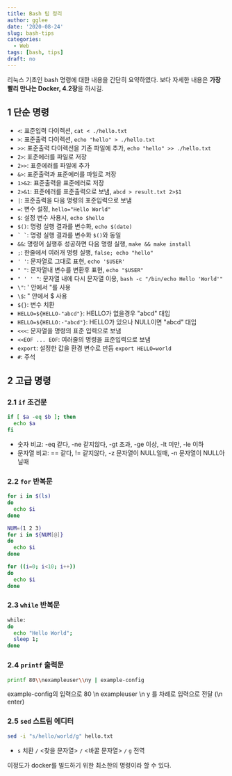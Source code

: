 ```yaml
---
title: Bash 팁 정리
author: gglee
date: '2020-08-24'
slug: bash-tips
categories:
  - Web
tags: [bash, tips]
draft: no
---
```


리눅스 기초인 bash 명령에 대한 내용을 간단히 요약하였다.
보다 자세한 내용은 **가장 빨리 만나는 Docker, 4.2장**을 하시길.

## 1 단순 명령

* `<`: 표준입력 다이렉션, `cat < ./hello.txt`
* `>`: 표준출력 다이렉션, `echo "hello" > ./hello.txt`
* `>>`: 표준출력 다이렉션을 기존 파일에 추가, `echo "hello" >> ./hello.txt`
* `2>`: 표준에러를 파일로 저장
* `2>>`: 표준에러를 파일에 추가
* `&>`: 표준출력과 표준에러를 파일로 저장
* `1>&2`: 표준출력을 표준에러로 저장
* `2>&1`: 표준에러를 표준출력으로 보냄, `abcd > result.txt 2>$1`
* `|`: 표준출력을 다음 명령의 표준입력으로 보냄
* `=`: 변수 설정, `hello="Hello World"`
* `$`: 설정 변수 사용시, `echo $hello`
* `$()`: 명령 실행 결과를 변수화, `echo $(date)`
* `` ` ` ``: 명령 실행 결과를 변수화 `$()`와 동일
* `&&`: 명령어 실행후 성공하면 다음 명령 실행, `make && make install`
* `;`: 한줄에서 여러개 명령 실행, `false; echo "hello"`
* `' '`: 문자열로 그대로 표현, `echo '$USER'`
* `" "`: 문자열내 변수를 변환후 표현, `echo "$USER"`
* `" ' ' "`: 문자열 내에 다시 문자열 이용, `bash -c "/bin/echo Hello 'World'"`
* `\"`: ' 안에서 "를 사용
* `\$`: " 안에서 \$ 사용
* `${}`: 변수 치환
* `HELLO=${HELLO-"abcd"}`: HELLO가 없을경우 "abcd" 대입
* `HELLO=${HELLO:-"abcd"}`: HELLO가 있으나 NULL이면 "abcd" 대입
* `<<<`: 문자열을 명령의 표준 입력으로 보냄
* `<<EOF ... EOF`: 여러줄의 명령을 표준입력으로 보냄
* `export`: 설정한 값을 환경 변수로 만듬 `export HELLO=world`
* `#`: 주석

## 2 고급 명령

### 2.1 `if` 조건문

```bash
if [ $a -eq $b ]; then
  echo $a
fi
```

* 숫자 비교: -eq 같다, -ne 같지않다, -gt 초과, -ge 이상, -lt 미만, -le 이하
* 문자열 비교: == 같다, != 같지않다, -z 문자열이 NULL일때, -n 문자열이 NULL아닐때

### 2.2 `for` 반복문

```bash
for i in $(ls)
do
  echo $i
done
```

```bash
NUM=(1 2 3)
for i in ${NUM[@]}
do
  echo $i
done
```

```bash
for ((i=0; i<10; i++))
do
  echo $i
done
```

### 2.3 `while` 반복문

```bash
while:
do
  echo "Hello World";
  sleep 1;
done
```

### 2.4 `printf` 출력문

```bash
printf 80\\nexampleuser\\ny | example-config
```

example-config의 입력으로 80 \n exampleuser \n y 를 차례로 입력으로 전달 (\\n enter)

### 2.5 `sed` 스트림 에디터

```bash
sed -i "s/hello/world/g" hello.txt
```

* `s` 치환 `/` <찾을 문자열> `/` <바꿀 문자열> `/` `g` 전역

이정도가 docker를 빌드하기 위한 최소한의 명령이라 할 수 있다.
